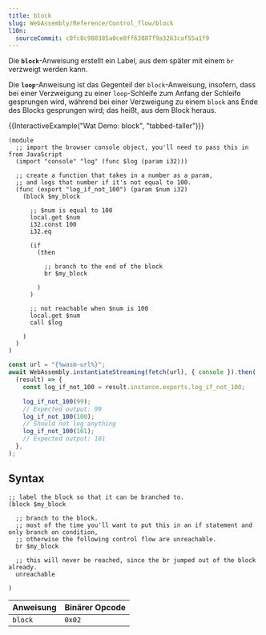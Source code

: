 ```yaml
---
title: block
slug: WebAssembly/Reference/Control_flow/block
l10n:
  sourceCommit: c0fc8c988385a0ce8ff63887f9a3263caf55a1f9
---
```


Die **`block`**-Anweisung erstellt ein Label, aus dem später mit einem `br` verzweigt werden kann.

Die **`loop`**-Anweisung ist das Gegenteil der `block`-Anweisung, insofern, dass bei einer Verzweigung zu einer `loop`-Schleife zum Anfang der Schleife gesprungen wird, während bei einer Verzweigung zu einem `block` ans Ende des Blocks gesprungen wird; das heißt, aus dem Block heraus.

{{InteractiveExample("Wat Demo: block", "tabbed-taller")}}

```wat interactive-example
(module
  ;; import the browser console object, you'll need to pass this in from JavaScript
  (import "console" "log" (func $log (param i32)))

  ;; create a function that takes in a number as a param,
  ;; and logs that number if it's not equal to 100.
  (func (export "log_if_not_100") (param $num i32)
    (block $my_block

      ;; $num is equal to 100
      local.get $num
      i32.const 100
      i32.eq

      (if
        (then

          ;; branch to the end of the block
          br $my_block

        )
      )

      ;; not reachable when $num is 100
      local.get $num
      call $log

    )
  )
)
```

```js interactive-example
const url = "{%wasm-url%}";
await WebAssembly.instantiateStreaming(fetch(url), { console }).then(
  (result) => {
    const log_if_not_100 = result.instance.exports.log_if_not_100;

    log_if_not_100(99);
    // Expected output: 99
    log_if_not_100(100);
    // Should not log anything
    log_if_not_100(101);
    // Expected output: 101
  },
);
```

## Syntax

```wat
;; label the block so that it can be branched to.
(block $my_block

  ;; branch to the block.
  ;; most of the time you'll want to put this in an if statement and only branch on condition,
  ;; otherwise the following control flow are unreachable.
  br $my_block

  ;; this will never be reached, since the br jumped out of the block already.
  unreachable

)
```

| Anweisung | Binärer Opcode |
| --------- | -------------- |
| `block`   | `0x02`         |
